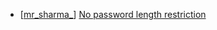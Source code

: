 * [[mr_sharma_](https://hackerone.com/mr_sharma_)] [No password length restriction](https://hackerone.com/reports/167351)
